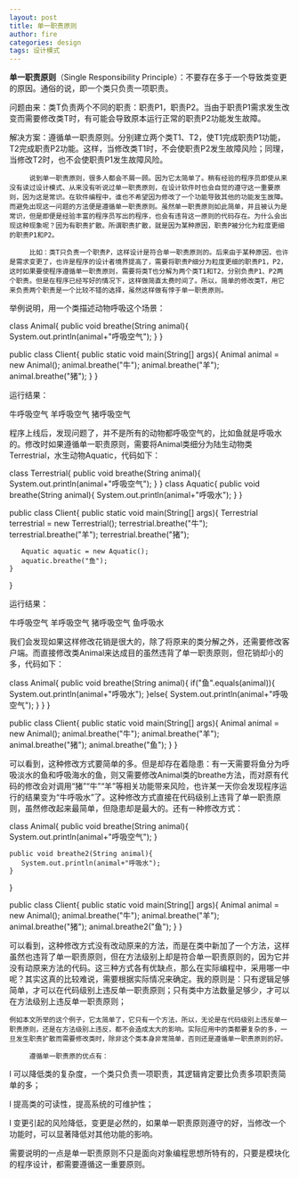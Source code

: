 ```yaml
---
layout: post
title: 单一职责原则
author: fire
categories: design
tags: 设计模式
---
```


**单一职责原则**（Single Responsibility Principle）：不要存在多于一个导致类变更的原因。通俗的说，即一个类只负责一项职责。

问题由来：类T负责两个不同的职责：职责P1，职责P2。当由于职责P1需求发生改变而需要修改类T时，有可能会导致原本运行正常的职责P2功能发生故障。

解决方案：遵循单一职责原则。分别建立两个类T1、T2，使T1完成职责P1功能，T2完成职责P2功能。这样，当修改类T1时，不会使职责P2发生故障风险；同理，当修改T2时，也不会使职责P1发生故障风险。

         说到单一职责原则，很多人都会不屑一顾。因为它太简单了。稍有经验的程序员即使从来没有读过设计模式、从来没有听说过单一职责原则，在设计软件时也会自觉的遵守这一重要原则，因为这是常识。在软件编程中，谁也不希望因为修改了一个功能导致其他的功能发生故障。而避免出现这一问题的方法便是遵循单一职责原则。虽然单一职责原则如此简单，并且被认为是常识，但是即便是经验丰富的程序员写出的程序，也会有违背这一原则的代码存在。为什么会出现这种现象呢？因为有职责扩散。所谓职责扩散，就是因为某种原因，职责P被分化为粒度更细的职责P1和P2。

         比如：类T只负责一个职责P，这样设计是符合单一职责原则的。后来由于某种原因，也许是需求变更了，也许是程序的设计者境界提高了，需要将职责P细分为粒度更细的职责P1，P2，这时如果要使程序遵循单一职责原则，需要将类T也分解为两个类T1和T2，分别负责P1、P2两个职责。但是在程序已经写好的情况下，这样做简直太费时间了。所以，简单的修改类T，用它来负责两个职责是一个比较不错的选择，虽然这样做有悖于单一职责原则。

举例说明，用一个类描述动物呼吸这个场景：

class Animal{
    public void breathe(String animal){
       System.out.println(animal+"呼吸空气");
    }
}
 
public class Client{
    public static void main(String[] args){
       Animal animal = new Animal();
       animal.breathe("牛");
       animal.breathe("羊");
       animal.breathe("猪");
    }
}

运行结果：

牛呼吸空气
羊呼吸空气
猪呼吸空气

 

程序上线后，发现问题了，并不是所有的动物都呼吸空气的，比如鱼就是呼吸水的。修改时如果遵循单一职责原则，需要将Animal类细分为陆生动物类Terrestrial，水生动物Aquatic，代码如下：

class Terrestrial{
    public void breathe(String animal){
       System.out.println(animal+"呼吸空气");
    }
}
class Aquatic{
    public void breathe(String animal){
       System.out.println(animal+"呼吸水");
    }
}
 
public class Client{
    public static void main(String[] args){
       Terrestrial terrestrial = new Terrestrial();
       terrestrial.breathe("牛");
       terrestrial.breathe("羊");
       terrestrial.breathe("猪");
      
       Aquatic aquatic = new Aquatic();
       aquatic.breathe("鱼");
    }
}

运行结果：

牛呼吸空气
羊呼吸空气
猪呼吸空气
鱼呼吸水

 

我们会发现如果这样修改花销是很大的，除了将原来的类分解之外，还需要修改客户端。而直接修改类Animal来达成目的虽然违背了单一职责原则，但花销却小的多，代码如下：

class Animal{
    public void breathe(String animal){
       if("鱼".equals(animal)){
           System.out.println(animal+"呼吸水");
       }else{
           System.out.println(animal+"呼吸空气");
       }
    }
}

 

public class Client{
    public static void main(String[] args){
       Animal animal = new Animal();
       animal.breathe("牛");
       animal.breathe("羊");
       animal.breathe("猪");
       animal.breathe("鱼");
    }
}

可以看到，这种修改方式要简单的多。但是却存在着隐患：有一天需要将鱼分为呼吸淡水的鱼和呼吸海水的鱼，则又需要修改Animal类的breathe方法，而对原有代码的修改会对调用“猪”“牛”“羊”等相关功能带来风险，也许某一天你会发现程序运行的结果变为“牛呼吸水”了。这种修改方式直接在代码级别上违背了单一职责原则，虽然修改起来最简单，但隐患却是最大的。还有一种修改方式：

class Animal{
    public void breathe(String animal){
       System.out.println(animal+"呼吸空气");
    }
 
    public void breathe2(String animal){
       System.out.println(animal+"呼吸水");
    }
}

 
public class Client{
    public static void main(String[] args){
       Animal animal = new Animal();
       animal.breathe("牛");
       animal.breathe("羊");
       animal.breathe("猪");
       animal.breathe2("鱼");
    }
}

可以看到，这种修改方式没有改动原来的方法，而是在类中新加了一个方法，这样虽然也违背了单一职责原则，但在方法级别上却是符合单一职责原则的，因为它并没有动原来方法的代码。这三种方式各有优缺点，那么在实际编程中，采用哪一中呢？其实这真的比较难说，需要根据实际情况来确定。我的原则是：只有逻辑足够简单，才可以在代码级别上违反单一职责原则；只有类中方法数量足够少，才可以在方法级别上违反单一职责原则；

    例如本文所举的这个例子，它太简单了，它只有一个方法，所以，无论是在代码级别上违反单一职责原则，还是在方法级别上违反，都不会造成太大的影响。实际应用中的类都要复杂的多，一旦发生职责扩散而需要修改类时，除非这个类本身非常简单，否则还是遵循单一职责原则的好。

         遵循单一职责原的优点有：

l   可以降低类的复杂度，一个类只负责一项职责，其逻辑肯定要比负责多项职责简单的多；

l   提高类的可读性，提高系统的可维护性；

l   变更引起的风险降低，变更是必然的，如果单一职责原则遵守的好，当修改一个功能时，可以显著降低对其他功能的影响。

需要说明的一点是单一职责原则不只是面向对象编程思想所特有的，只要是模块化的程序设计，都需要遵循这一重要原则。